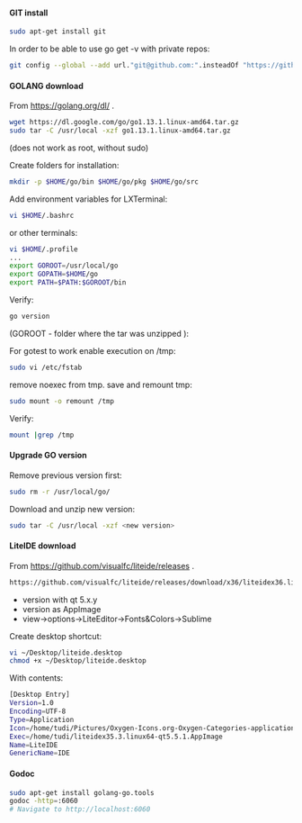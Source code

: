 #### GIT install
```bash
sudo apt-get install git
```
In order to be able to use go get -v with private repos:
```bash
git config --global --add url."git@github.com:".insteadOf "https://github.com/"
```
#### GOLANG download 
From https://golang.org/dl/ .
```bash
wget https://dl.google.com/go/go1.13.1.linux-amd64.tar.gz
sudo tar -C /usr/local -xzf go1.13.1.linux-amd64.tar.gz
```
(does not work as root, without sudo)

Create folders for installation:
```bash
mkdir -p $HOME/go/bin $HOME/go/pkg $HOME/go/src 
```
Add environment variables for LXTerminal:
```bash
vi $HOME/.bashrc
```
or other terminals:
```bash
vi $HOME/.profile
...
export GOROOT=/usr/local/go
export GOPATH=$HOME/go
export PATH=$PATH:$GOROOT/bin
```
Verify:
```bash
go version
```
(GOROOT - folder where the tar was unzipped ):

For gotest to work enable execution on /tmp:
```bash
sudo vi /etc/fstab
```
remove noexec from tmp. save and remount tmp:
```bash
sudo mount -o remount /tmp
```
Verify:
```bash
mount |grep /tmp
```
#### Upgrade GO version
Remove previous version first:
```bash
sudo rm -r /usr/local/go/
```
Download and unzip new version:
```bash
sudo tar -C /usr/local -xzf <new version>
```
#### LiteIDE download
From https://github.com/visualfc/liteide/releases .
```html
https://github.com/visualfc/liteide/releases/download/x36/liteidex36.linux64-qt5.5.1.AppImage
```
* version with qt 5.x.y
* version as AppImage
* view->options->LiteEditor->Fonts&Colors->Sublime

Create desktop shortcut:
```bash
vi ~/Desktop/liteide.desktop
chmod +x ~/Desktop/liteide.desktop
```
With contents:
```bash
[Desktop Entry]
Version=1.0
Encoding=UTF-8
Type=Application
Icon=/home/tudi/Pictures/Oxygen-Icons.org-Oxygen-Categories-applications-system.ico
Exec=/home/tudi/liteidex35.3.linux64-qt5.5.1.AppImage
Name=LiteIDE
GenericName=IDE
```
#### Godoc
```bash
sudo apt-get install golang-go.tools
godoc -http=:6060
# Navigate to http://localhost:6060
```
